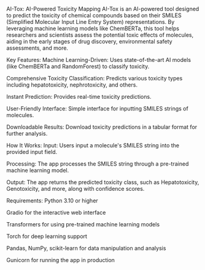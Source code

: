 AI-Tox: AI-Powered Toxicity Mapping
AI-Tox is an AI-powered tool designed to predict the toxicity of chemical compounds based on their SMILES (Simplified Molecular Input Line Entry System) representations. By leveraging machine learning models like ChemBERTa, this tool helps researchers and scientists assess the potential toxic effects of molecules, aiding in the early stages of drug discovery, environmental safety assessments, and more.

Key Features:
Machine Learning-Driven: Uses state-of-the-art AI models (like ChemBERTa and RandomForest) to classify toxicity.

Comprehensive Toxicity Classification: Predicts various toxicity types including hepatotoxicity, nephrotoxicity, and others.

Instant Prediction: Provides real-time toxicity predictions.

User-Friendly Interface: Simple interface for inputting SMILES strings of molecules.

Downloadable Results: Download toxicity predictions in a tabular format for further analysis.

How It Works:
Input: Users input a molecule's SMILES string into the provided input field.

Processing: The app processes the SMILES string through a pre-trained machine learning model.

Output: The app returns the predicted toxicity class, such as Hepatotoxicity, Genotoxicity, and more, along with confidence scores.

Requirements:
Python 3.10 or higher

Gradio for the interactive web interface

Transformers for using pre-trained machine learning models

Torch for deep learning support

Pandas, NumPy, scikit-learn for data manipulation and analysis

Gunicorn for running the app in production